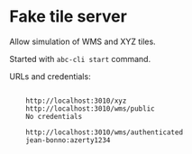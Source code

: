 # Fake tile server

Allow simulation of WMS and XYZ tiles.     

Started with `abc-cli start` command.      

URLs and credentials:    
```

    http://localhost:3010/xyz
    http://localhost:3010/wms/public
    No credentials
    
    http://localhost:3010/wms/authenticated
    jean-bonno:azerty1234
    
```

